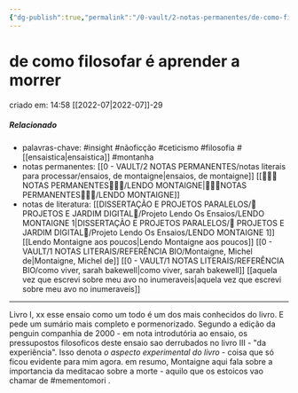 ```yaml
---
{"dg-publish":true,"permalink":"/0-vault/2-notas-permanentes/de-como-filosofar-e-aprender-a-morrer/","tags":["permanente","insight","nãoficção","ceticismo","filosofia","montanha","mementomori"],"dgHomeLink":true,"dgShowLocalGraph":true,"dgShowFileTree":true,"dgEnableSearch":true,"noteIcon":""}
---
```



# de como filosofar é aprender a morrer
criado em: 14:58 [[2022-07\|2022-07]]-29

##### Relacionado
- palavras-chave: #insight #nãoficção #ceticismo #filosofia #[[ensaistica\|ensaistica]] #montanha 
- notas permanentes: [[0 - VAULT/2 NOTAS PERMANENTES/notas literais para processar/ensaios, de montaigne\|ensaios, de montaigne]] [[👩🏽‍🚀NOTAS PERMANENTES🧗🏼‍♂️/LENDO MONTAIGNE\|👩🏽‍🚀NOTAS PERMANENTES🧗🏼‍♂️/LENDO MONTAIGNE]]
- notas de literatura: [[DISSERTAÇÃO E PROJETOS PARALELOS/🏡 PROJETOS E JARDIM DIGITAL🌱/Projeto Lendo Os Ensaios/LENDO MONTAIGNE 1\|DISSERTAÇÃO E PROJETOS PARALELOS/🏡 PROJETOS E JARDIM DIGITAL🌱/Projeto Lendo Os Ensaios/LENDO MONTAIGNE 1]] [[Lendo Montaigne aos poucos\|Lendo Montaigne aos poucos]] [[0 - VAULT/1 NOTAS LITERAIS/REFERÊNCIA BIO/Montaigne, Michel de\|Montaigne, Michel de]] [[0 - VAULT/1 NOTAS LITERAIS/REFERÊNCIA BIO/como viver, sarah bakewell\|como viver, sarah bakewell]] [[aquela vez que escrevi sobre meu avo no inumeraveis\|aquela vez que escrevi sobre meu avo no inumeraveis]]

---
Livro I, xx
esse ensaio como um todo é um dos mais conhecidos do livro. E pede um sumário mais completo e pormenorizado.
Segundo a edição da penguin companhia de 2000 - em nota introdutória ao ensaio, os pressupostos filosoficos deste ensaio sao derrubados no livro III - "da experiência". Isso denota *o aspecto experimental do livro* - coisa que só ficou evidente para mim agora.
em resumo, Montaigne aqui fala sobre a importancia da meditacao sobre a morte - aquilo que os estoicos vao chamar de #mementomori .



